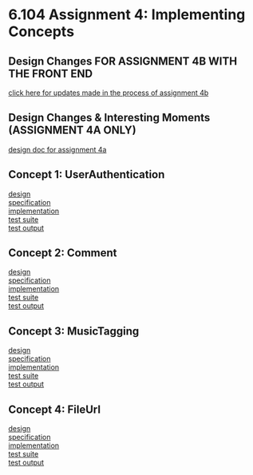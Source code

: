 # 6.104 Assignment 4: Implementing Concepts

## Design Changes FOR ASSIGNMENT 4B WITH THE FRONT END
[click here for updates made in the process of assignment 4b](/design/4b_design.md)

## Design Changes & Interesting Moments (ASSIGNMENT 4A ONLY)
[design doc for assignment 4a](/design/design.md)

## Concept 1: UserAuthentication
[design](/design/concepts/UserAuthentication/design.md)\
[specification](/design/concepts/UserAuthentication/specification.md)\
[implementation](/src/concepts/UserAuthentication/UserAuthenticationConcept.ts)\
[test suite](/src/concepts/UserAuthentication/UserAuthenticationConcept.test.ts)\
[test output](/design/concepts/UserAuthentication/test-output.md)

## Concept 2: Comment
[design](/design/concepts/Comment/design.md)\
[specification](/design/concepts/Comment/specification.md)\
[implementation](/src/concepts/Comment/CommentConcept.ts)\
[test suite](/src/concepts/Comment/CommentConcept.test.ts)\
[test output](/design/concepts/Comment/test-output.md)

## Concept 3: MusicTagging
[design](/design/concepts/MusicTagging/design.md)\
[specification](/design/concepts/MusicTagging/specification.md)\
[implementation](/src/concepts/MusicTagging/MusicTaggingConcept.ts)\
[test suite](/src/concepts/MusicTagging/MusicTaggingConcept.test.ts)\
[test output](/design/concepts/MusicTagging/test-output.md)

## Concept 4: FileUrl
[design](/design/concepts/FileUrl/design.md)\
[specification](/design/concepts/FileUrl/specification.md)\
[implementation](/src/concepts/FileUrl/FileUrlConcept.ts)\
[test suite](/src/concepts/FileUrl/FileUrlConcept.test.ts)\
[test output](/design/concepts/FileUrl/test-output.md)

